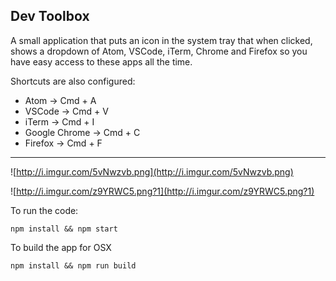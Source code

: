 ## Dev Toolbox

A small application that puts an icon in the system tray that when clicked, shows a dropdown of Atom, VSCode, iTerm, Chrome and Firefox so you have easy access to these apps all the time.

Shortcuts are also configured:
- Atom -> Cmd + A
- VSCode -> Cmd + V
- iTerm -> Cmd + I
- Google Chrome -> Cmd + C
- Firefox -> Cmd + F

---

![http://i.imgur.com/5vNwzvb.png](http://i.imgur.com/5vNwzvb.png)

![http://i.imgur.com/z9YRWC5.png?1](http://i.imgur.com/z9YRWC5.png?1)


To run the code:

`npm install && npm start`

To build the app for OSX

`npm install && npm run build`

